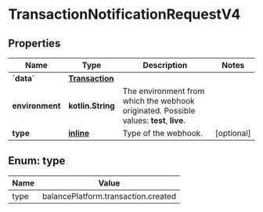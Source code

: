 
# TransactionNotificationRequestV4

## Properties
Name | Type | Description | Notes
------------ | ------------- | ------------- | -------------
**&#x60;data&#x60;** | [**Transaction**](Transaction.md) |  | 
**environment** | **kotlin.String** | The environment from which the webhook originated.  Possible values: **test**, **live**. | 
**type** | [**inline**](#Type) | Type of the webhook. |  [optional]


<a name="Type"></a>
## Enum: type
Name | Value
---- | -----
type | balancePlatform.transaction.created



